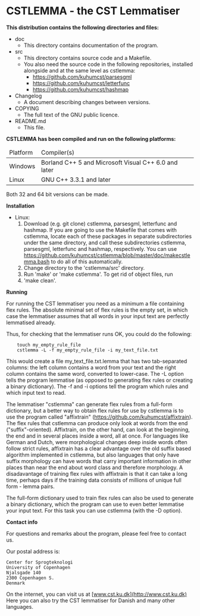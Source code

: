 # CSTLEMMA - the CST Lemmatiser


**This distribution contains the following directories and files:**

* doc
    * This directory contains documentation of the program.
* src
    * This directory contains source code and a Makefile.
    * You also need the source code in the following repositories, installed alongside and at the same level as cstlemma:
        * https://github.com/kuhumcst/parsesgml
        * https://github.com/kuhumcst/letterfunc
        * https://github.com/kuhumcst/hashmap      
* Changelog
    * A document describing changes between versions.
* COPYING
    * The full text of the GNU public licence.
* README.md
    * This file.



**CSTLEMMA has been compiled and run on the following platforms:**
<table>
<thead><td>
Platform</td><td>Compiler(s)</td></thead>
<tr><td>
Windows</td><td>Borland C++ 5 and Microsoft Visual C++ 6.0 and later</td></tr><tr><td>
Linux</td><td>GNU C++ 3.3.1 and later</td></tr></table>

Both 32 and 64 bit versions can be made.

**Installation**

* Linux:
    1. Download (e.g. git clone) cstlemma, parsesgml, letterfunc and hashmap. If you are going to use the Makefile that comes with cstlemma, locate each of these packages in separate subdirectories under the same directory, and call these subdirectories cstlemma, parsesgml, letterfunc and hashmap, respectively. You can use https://github.com/kuhumcst/cstlemma/blob/master/doc/makecstlemma.bash to do all of this automatically.
    2. Change directory to the 'cstlemma/src' directory.
    3. Run 'make' or 'make cstlemma'. To get rid of object files, run 
    4. 'make clean'.

**Running**

For running the CST lemmatiser you need as a minimum a file containing flex
rules. The absolute minimal set of flex rules is the empty set, in which case
the lemmatiser assumes that all words in your input text are perfectly
lemmatised already.

Thus, for checking that the lemmatiser runs OK, you could do the following:

        touch my_empty_rule_file
        cstlemma -L -f my_empty_rule_file -i my_text_file.txt

This would create a file my_text_file.txt.lemma that has two tab-separated
columns: the left column contains a word from your text and the right column
contains the same word, converted to lower-case. The -L option tells the
program lemmatise (as opposed to generating flex rules or creating a binary
dictionary). The -f and -i options tell the program which rules and which input
text to read.

The lemmatiser "cstlemma" can generate flex rules from a full-form dictionary,
but a better way to obtain flex rules for use by cstlemma is to use the program
called "affixtrain" (https://github.com/kuhumcst/affixtrain). The flex rules
that cstlemma can produce only look at words from the end ("suffix"-oriented).
Affixtrain, on the other hand, can look at the beginning, the end and in several
places inside a word, all at once. For languages like German and Dutch, were
morphological changes deep inside words often follow strict rules, affixtrain
has a clear advantage over the old suffix based algorithm implemented in
cstlemma, but also languages that only have suffix morphology can have words
that carry important information in other places than near the end about word
class and therefore morphology. A disadavantage of training flex rules with
affixtrain is that it can take a long time, perhaps days if the training data
consists of millions of unique full form - lemma pairs.

The full-form dictionary used to train flex rules can also be used to generate
a binary dictionary, which the program can use to even better lemmatise your
input text. For this task you can use cstlemma (with the -D option).

**Contact info**

For questions and remarks about the program, please feel free to contact us.

Our postal address is:

    Center for Sprogteknologi
    University of Copenhagen
    Njalsgade 140
    2300 Copenhagen S.
    Denmark

On the internet, you can visit us at [www.cst.ku.dk](http://www.cst.ku.dk)
Here you can also try the CST lemmatiser for Danish and many other languages.
